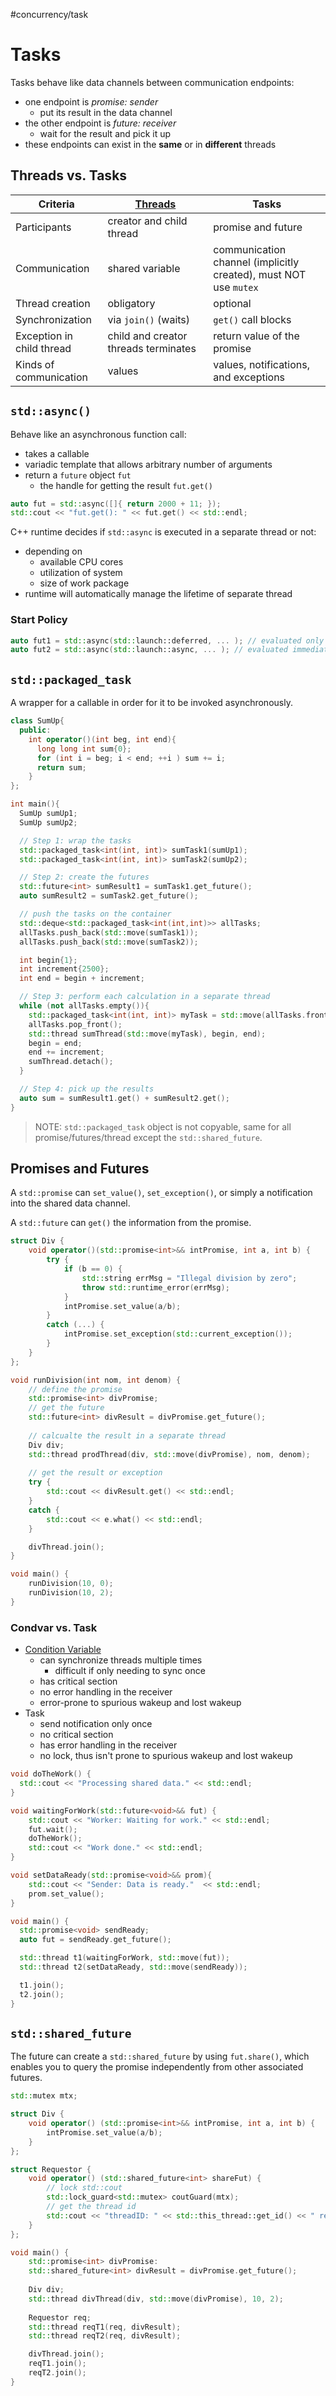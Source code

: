 #concurrency/task

# Tasks

Tasks behave like data channels between communication endpoints:
+ one endpoint is *promise: sender*
	+ put its result in the data channel
+ the other endpoint is *future: receiver*
	+ wait for the result and pick it up
+ these endpoints can exist in the **same** or in **different** threads

## Threads vs. Tasks

| **Criteria** | **[Threads](threads.md)** | **Tasks** |
|--------------|-------------|-----------|
| Participants | creator and child thread | promise and future |
| Communication | shared variable | communication channel (implicitly created), must NOT use `mutex` |
| Thread creation | obligatory | optional |
| Synchronization | via `join()` (waits) | `get()` call blocks |
| Exception in child thread | child and creator threads terminates | return value of the promise |
| Kinds of communication | values | values, notifications, and exceptions |

## `std::async()`

Behave like an asynchronous function call:
+ takes a callable
+ variadic template that allows arbitrary number of arguments
+ return a `future` object `fut`
	+ the handle for getting the result `fut.get()`

```c++
auto fut = std::async([]{ return 2000 + 11; });
std::cout << "fut.get(): " << fut.get() << std::endl;
```

C++ runtime decides if `std::async` is executed in a separate thread or not:
+ depending on
	+ available CPU cores
	+ utilization of system
	+ size of work package
+ runtime will automatically manage the lifetime of separate thread

### Start Policy

```c++
auto fut1 = std::async(std::launch::deferred, ... ); // evaluated only if needed
auto fut2 = std::async(std::launch::async, ... ); // evaluated immediately
```

## `std::packaged_task`

A wrapper for a callable in order for it to be invoked asynchronously.

```c++
class SumUp{
  public:
    int operator()(int beg, int end){
      long long int sum{0};
      for (int i = beg; i < end; ++i ) sum += i;
      return sum;
    }
};

int main(){
  SumUp sumUp1;
  SumUp sumUp2;

  // Step 1: wrap the tasks
  std::packaged_task<int(int, int)> sumTask1(sumUp1);
  std::packaged_task<int(int, int)> sumTask2(sumUp2);

  // Step 2: create the futures
  std::future<int> sumResult1 = sumTask1.get_future();
  auto sumResult2 = sumTask2.get_future();

  // push the tasks on the container
  std::deque<std::packaged_task<int(int,int)>> allTasks;
  allTasks.push_back(std::move(sumTask1));
  allTasks.push_back(std::move(sumTask2));

  int begin{1};
  int increment{2500};
  int end = begin + increment;  

  // Step 3: perform each calculation in a separate thread
  while (not allTasks.empty()){
    std::packaged_task<int(int, int)> myTask = std::move(allTasks.front());
    allTasks.pop_front();
    std::thread sumThread(std::move(myTask), begin, end);
    begin = end;
    end += increment;
    sumThread.detach();
  }

  // Step 4: pick up the results
  auto sum = sumResult1.get() + sumResult2.get();
}
```

> NOTE: `std::packaged_task` object is not copyable, same for all promise/futures/thread except the `std::shared_future`.

## Promises and Futures

A `std::promise` can `set_value()`, `set_exception()`, or simply a notification into the shared data channel.

A `std::future` can `get()` the information from the promise.

```c++
struct Div {
	void operator()(std::promise<int>&& intPromise, int a, int b) {
		try {
			if (b == 0) {
				std::string errMsg = "Illegal division by zero";
				throw std::runtime_error(errMsg);
			}
			intPromise.set_value(a/b);
		}
		catch (...) {
			intPromise.set_exception(std::current_exception());
		}
	}
};

void runDivision(int nom, int denom) {
	// define the promise
	std::promise<int> divPromise;
	// get the future
	std::future<int> divResult = divPromise.get_future();
	
	// calcualte the result in a separate thread
	Div div;
	std::thread prodThread(div, std::move(divPromise), nom, denom);
	
	// get the result or exception
	try {
		std::cout << divResult.get() << std::endl;
	}
	catch {
		std::cout << e.what() << std::endl;
	}

	divThread.join();
}

void main() {
	runDivision(10, 0);
	runDivision(10, 2);
}
```

### Condvar vs. Task

+ [Condition Variable](condvar.md)
	+ can synchronize threads multiple times
		+ difficult if only needing to sync once
	+ has critical section
	+ no error handling in the receiver
	+ error-prone to spurious wakeup and lost wakeup
+ Task
	+ send notification only once
	+ no critical section
	+ has error handling in the receiver
	+ no lock, thus isn't prone to spurious wakeup and lost wakeup

```c++
void doTheWork() {
  std::cout << "Processing shared data." << std::endl;
}

void waitingForWork(std::future<void>&& fut) {
    std::cout << "Worker: Waiting for work." << std::endl;
    fut.wait();
    doTheWork();
    std::cout << "Work done." << std::endl;
}

void setDataReady(std::promise<void>&& prom){
    std::cout << "Sender: Data is ready."  << std::endl;
    prom.set_value();
}

void main() {
  std::promise<void> sendReady;
  auto fut = sendReady.get_future();

  std::thread t1(waitingForWork, std::move(fut));
  std::thread t2(setDataReady, std::move(sendReady));

  t1.join();
  t2.join();
}
```

## `std::shared_future`

The future can create a `std::shared_future` by using `fut.share()`, which enables you to query the promise independently from other associated futures.

```c++
std::mutex mtx;

struct Div {
	void operator() (std::promise<int>&& intPromise, int a, int b) {
		intPromise.set_value(a/b);
	}
};

struct Requestor {
	void operator() (std::shared_future<int> shareFut) {
		// lock std::cout
		std::lock_guard<std::mutex> coutGuard(mtx);
		// get the thread id
		std::cout << "threadID: " << std::this_thread::get_id() << " result: " << sharedFut.get() << std::end;
	}
};

void main() {
	std::promise<int> divPromise:
	std::shared_future<int> divResult = divPromise.get_future();
	
	Div div;
	std::thread divThread(div, std::move(divPromise), 10, 2);
	
	Requestor req;
	std::thread reqT1(req, divResult);
	std::thread reqT2(req, divResult);

	divThread.join();
	reqT1.join();
	reqT2.join();
}
```
